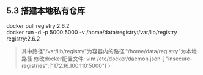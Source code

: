 ## 5.3 搭建本地私有仓库
docker pull registry:2.6.2 <br/>
docker run -d -p 5000:5000 -v /home/data/registry:/var/lib/registry registry:2.6.2
> 其中路径"/var/lib/registry"为容器内的路径,"/home/data/registry"为本地路径
> 修改docker配置文件: vim /etc/docker/daemon.json
  {
    "insecure-registries":["172.16.100.110:5000"]
  }
  

